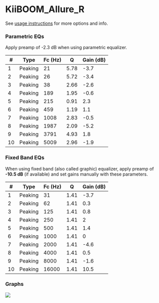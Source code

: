 # KiiBOOM_Allure_R
See [usage instructions](https://github.com/jaakkopasanen/AutoEq#usage) for more options and info.

### Parametric EQs
Apply preamp of -2.3 dB when using parametric equalizer.

|   # | Type    |   Fc (Hz) |    Q |   Gain (dB) |
|-----|---------|-----------|------|-------------|
|   1 | Peaking |        21 | 5.78 |        -3.7 |
|   2 | Peaking |        26 | 5.72 |        -3.4 |
|   3 | Peaking |        38 | 2.66 |        -2.6 |
|   4 | Peaking |       189 | 1.95 |        -0.6 |
|   5 | Peaking |       215 | 0.91 |         2.3 |
|   6 | Peaking |       459 | 1.19 |         1.1 |
|   7 | Peaking |      1008 | 2.83 |        -0.5 |
|   8 | Peaking |      1987 | 2.09 |        -5.2 |
|   9 | Peaking |      3791 | 4.93 |         1.8 |
|  10 | Peaking |      5009 | 2.96 |        -1.9 |

### Fixed Band EQs
When using fixed band (also called graphic) equalizer, apply preamp of **-10.5 dB** (if available) and set gains manually with these parameters.

|   # | Type    |   Fc (Hz) |    Q |   Gain (dB) |
|-----|---------|-----------|------|-------------|
|   1 | Peaking |        31 | 1.41 |        -3.7 |
|   2 | Peaking |        62 | 1.41 |         0.3 |
|   3 | Peaking |       125 | 1.41 |         0.8 |
|   4 | Peaking |       250 | 1.41 |         2   |
|   5 | Peaking |       500 | 1.41 |         1.4 |
|   6 | Peaking |      1000 | 1.41 |         0   |
|   7 | Peaking |      2000 | 1.41 |        -4.6 |
|   8 | Peaking |      4000 | 1.41 |         0.5 |
|   9 | Peaking |      8000 | 1.41 |        -1.6 |
|  10 | Peaking |     16000 | 1.41 |        10.5 |

### Graphs
![](./KiiBOOM_Allure_R.png)
